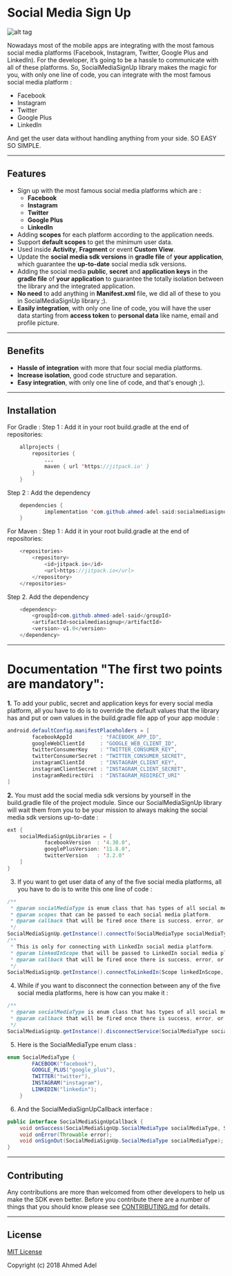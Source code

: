 # Social Media Sign Up

![alt tag](https://github.com/ahmed-adel-said/socialmediasignup/blob/master/screenshots/device-2018-02-18-001702.png)

Nowadays most of the mobile apps are integrating with the most famous social media platforms (Facebook, Instagram, Twitter, Google Plus and LinkedIn). For the developer, it’s going to be a hassle to communicate with all of these platforms.
So, SocialMediaSignUp library makes the magic for you, with only one line of code, you can integrate with the most famous social media platform :
- Facebook
- Instagram
- Twitter
- Google Plus
- LinkedIn

And get the user data without handling anything from your side.
SO EASY SO SIMPLE.

-----------------------------------------------------------------------------------------------------

## Features

- Sign up with the most famous social media platforms which are :
  - **Facebook**
  - **Instagram**
  - **Twitter**
  - **Google Plus**
  - **LinkedIn**
- Adding **scopes** for each platform according to the application needs.
- Support **default scopes** to get the minimum user data.
- Used inside **Activity**, **Fragment** or event **Custom View**.
- Update the **social media sdk versions** in **gradle file** of **your application**, which guarantee the **up-to-date** social media sdk versions.
- Adding the social media **public**, **secret** and **application keys** in the **gradle file** of **your application** to guarantee the totally isolation between the library and the integrated application.
- **No need** to add anything in **Manifest.xml** file, we did all of these to you in SocialMediaSignUp library ;).
- **Easily integration**, with only one line of code, you will have the user data starting from **access token** to **personal data** like name, email and profile picture.
  
-----------------------------------------------------------------------------------------------------

## Benefits

- **Hassle of integration** with more that four social media platforms.
- **Increase isolation**, good code structure and separation.
- **Easy integration**, with only one line of code, and that's enough ;).

-----------------------------------------------------------------------------------------------------

## Installation

For Gradle :
Step 1 : Add it in your root build.gradle at the end of repositories:
```java
	allprojects {
		repositories {
			...
			maven { url 'https://jitpack.io' }
		}
	}
```
Step 2 : Add the dependency
```java
	dependencies {
	        implementation 'com.github.ahmed-adel-said:socialmediasignup:v1.0'
	}
```
For Maven :
Step 1 : Add it in your root build.gradle at the end of repositories:
```java
	<repositories>
		<repository>
		    <id>jitpack.io</id>
		    <url>https://jitpack.io</url>
		</repository>
	</repositories>
```
Step 2. Add the dependency
```java
	<dependency>
	    <groupId>com.github.ahmed-adel-said</groupId>
	    <artifactId>socialmediasignup</artifactId>
	    <version>-v1.0</version>
	</dependency>
```

-----------------------------------------------------------------------------------------------------

# Documentation "The first two points are mandatory":

**1.** To add your public, secret and application keys for every social media platform, all you have to do is to override the default values that the library has and put or own values in the build.gradle file app of your app module :
```java
android.defaultConfig.manifestPlaceholders = [
        facebookAppId         : "FACEBOOK_APP_ID",
        googleWebClientId     : "GOOGLE_WEB_CLIENT_ID",
        twitterConsumerKey    : "TWITTER_CONSUMER_KEY”,
        twitterConsumerSecret : "TWITTER_CONSUMER_SECRET",
        instagramClientId     : "INSTAGRAM_CLIENT_KEY",
        instagramClientSecret : "INSTAGRAM_CLIENT_SECRET",
        instagramRedirectUri  : "INSTAGRAM_REDIRECT_URI"
]
```

**2.** You must add the social media sdk versions by yourself in the build.gradle file of the project module. Since our SocialMediaSignUp library will wait them from you to be your mission to always making the social media sdk versions up-to-date :
```java
ext {
    socialMediaSignUpLibraries = [
            facebookVersion  : '4.30.0',
            googlePlusVersion: '11.8.0',
            twitterVersion   : '3.2.0'
    ]
}
```

3. If you want to get user data of any of the five social media platforms, all you have to do is to write this one line of code :
```java
/**
 * @param socialMediaType is enum class that has types of all social media platforms.
 * @param scopes that can be passed to each social media platform.
 * @param callback that will be fired once there is success, error, or sign out happens during the connection with any social media platform.
 */
SocialMediaSignUp.getInstance().connectTo(SocialMediaType socialMediaType, List<String> scopes, SocialMediaSignUpCallback callback);
/**
 * This is only for connecting with LinkedIn social media platform.
 * @param linkedInScope that will be passed to LinkedIn social media platform.
 * @param callback that will be fired once there is success, error, or sign out happened during the connection with LinkedIn social media platform.
 */
SocialMediaSignUp.getInstance().connectToLinkedIn(Scope linkedInScope, SocialMediaSignUpCallback callback);
```

4. While if you want to disconnect the connection between any of the five social media platforms, here is how can you make it :
```java
/**
 * @param socialMediaType is enum class that has types of all social media platforms.
 * @param callback that will be fired once there is success, error, or sign out happens during the connection with any social media platform.
 */
SocialMediaSignUp.getInstance().disconnectService(SocialMediaType socialMediaType, SocialMediaSignUpCallback callback);
```

5. Here is the SocialMediaType enum class :
```java
enum SocialMediaType {
        FACEBOOK("facebook"),
        GOOGLE_PLUS("google_plus"),
        TWITTER("twitter"),
        INSTAGRAM("instagram"),
        LINKEDIN("linkedin");
    }
```

6. And the SocialMediaSignUpCallback interface :
```java
public interface SocialMediaSignUpCallback {
    void onSuccess(SocialMediaSignUp.SocialMediaType socialMediaType, SocialMediaUser socialMediaUser);
    void onError(Throwable error);
    void onSignOut(SocialMediaSignUp.SocialMediaType socialMediaType);
}
```

-----------------------------------------------------------------------------------------------------

## Contributing
Any contributions are more than welcomed from other developers to help us make the SDK even better.
Before you contribute there are a number of things that you should know please see [CONTRIBUTING.md](https://github.com/ahmed-adel-said/socialmediasignup/blob/master/CONTRIBUTING.md) for details.

-----------------------------------------------------------------------------------------------------

## License
[MIT License](https://github.com/ahmed-adel-said/socialmediasignup/blob/master/LICENSE)

Copyright (c) 2018 Ahmed Adel
